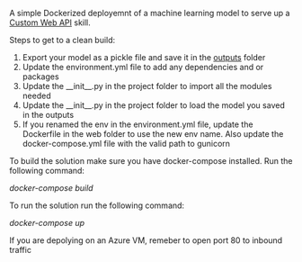 A simple Dockerized deployemnt of a machine learning model to serve up a <a href="https://docs.microsoft.com/en-us/azure/search/cognitive-search-create-custom-skill-example">Custom Web API</a> skill.

Steps to get to a clean build:
<ol>
 <li>Export your model as a pickle file and save it in the <a href="web/outputs">outputs</a> folder</li>
 <li>Update the environment.yml file to add any dependencies and or packages</li>
 <li>Update the __init__.py in the project folder to import all the modules needed</li>
 <li>Update the __init__.py in the project folder to load the model you saved in the outputs</li>
 <li>If you renamed the env in the environment.yml file, update the Dockerfile in the web folder to use the new env name. Also update the docker-compose.yml file with the valid path to gunicorn</li>
 </ol>
 
To build the solution make sure you have docker-compose installed. Run the following command:

<em>docker-compose build</em>

To run the solution run the following command:

<em>docker-compose up</em>

If you are depolying on an Azure VM, remeber to open port 80 to inbound traffic

 
